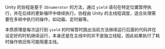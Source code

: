 Unity 的协程是基于 `IEnumerator` 的方法，通过 `yield` 语句在特定位置暂停执行，并在后续的更新循环中继续执行。协程由 Unity 的主线程调度，适合处理需要在多帧中执行的操作，如动画、定时器等。

本质原理是每次运行到 `yield` 的时候暂时跳出当前方法继续运行后面的代码并在设定好的时机继续运行，本身还是在主线中的并不是独立线程，因此如果执行了耗时操作依旧有可能阻塞主线。